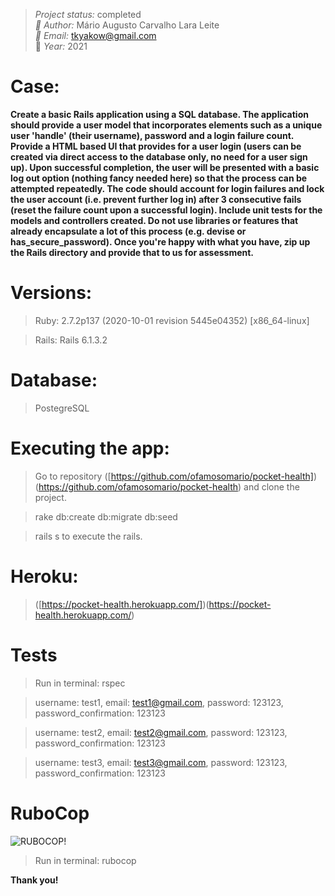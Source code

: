 
> *Project status:* completed </br>
> *:busts_in_silhouette: Author:* Mário Augusto Carvalho Lara Leite </br>
> *:email: Email:* tkyakow@gmail.com  </br>
> :date: *Year:* 2021

# Case:
**Create a basic Rails application using a SQL database. The application should provide a user model that incorporates elements such as a unique user 'handle' (their username), password and a login failure count. Provide a HTML based UI that provides for a user login (users can be created via direct access to the database only, no need for a user sign up). Upon successful completion, the user will be presented with a basic log out option (nothing fancy needed here) so that the process can be attempted repeatedly. The code should account for login failures and lock the user account (i.e. prevent further log in) after 3 consecutive fails (reset the failure count upon a successful login). Include unit tests for the models and controllers created. Do not use libraries or features that already encapsulate a lot of this process (e.g. devise or has_secure_password). Once you're happy with what you have, zip up the Rails directory and provide that to us for assessment.**

# Versions:
> Ruby: 2.7.2p137 (2020-10-01 revision 5445e04352) [x86_64-linux]

> Rails: Rails 6.1.3.2

# Database:
> PostegreSQL

# Executing the app:
> Go to repository ([https://github.com/ofamosomario/pocket-health])(https://github.com/ofamosomario/pocket-health) and clone the project.

> rake db:create db:migrate db:seed

> rails s to execute the rails.

# Heroku:

> ([https://pocket-health.herokuapp.com/])(https://pocket-health.herokuapp.com/)

# Tests
> Run in terminal: rspec

> username: test1, email: test1@gmail.com, password: 123123, password_confirmation: 123123

> username: test2, email: test2@gmail.com, password: 123123, password_confirmation: 123123

> username: test3, email: test3@gmail.com, password: 123123, password_confirmation: 123123

# RuboCop

![RUBOCOP!](https://encrypted-tbn0.gstatic.com/images?q=tbn:ANd9GcTvMSFQaCKg10EWCRxKz6sQWiTpHbiMdqjbGA&usqp=CAU)

> Run in terminal: rubocop

**Thank you!**
